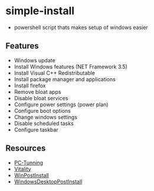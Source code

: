 # simple-install
- powershell script thats makes setup of windows easier

## Features
- Windows update
- Install Windows features (NET Framework 3.5)
- Install Visual C++ Redistributable
- Install package manager and applications
- Install firefox
- Remove bloat apps
- Disable bloat services
- Configure power settings (power plan)
- Configure boot options
- Change windows settings
- Disable scheduled tasks
- Configure taskbar

## Resources
- [PC-Tunning](https://github.com/amitxv/PC-Tuning)
- [Vitality](https://github.com/vojtikczhraje/Vitality)
- [WinPostInstall](https://github.com/jhx0/WinPostInstall)
- [WindowsDesktopPostInstall](https://gist.github.com/elipriaulx/afab55846e4ebc8854466c439a79fccc)
